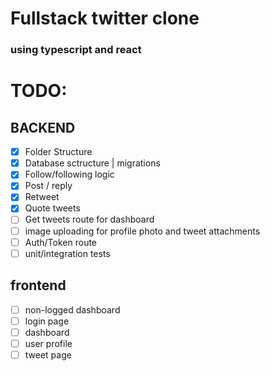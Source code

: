 # Fullstack twitter clone

### using typescript and react

# TODO:

## BACKEND
- [X] Folder Structure
- [X] Database sctructure | migrations
- [X] Follow/following logic 
- [X] Post / reply
- [X] Retweet
- [X] Quote tweets
- [ ] Get tweets route for dashboard
- [ ] image uploading for profile photo and tweet attachments
- [ ] Auth/Token route
- [ ] unit/integration tests

## frontend
- [ ] non-logged dashboard
- [ ] login page
- [ ] dashboard 
- [ ] user profile
- [ ] tweet page
